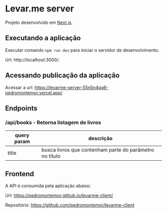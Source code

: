 # Levar.me server

Projeto desenvolvido em [Next.js](https://nextjs.org/).

## Executando a aplicação

Executar comando `npm run dev` para iniciar o servidor de desenvolvimento. 

Url: http://localhost:3000/.

## Acessando publicação da aplicação

Acessar a url: https://levarme-server-55n5n4qg6-pedromontemor.vercel.app/

## Endpoints

### /api/books - Retorna listagem de livros
|query param|descrição|
|---|---|
|title|busca livros que contenham parte do parâmetro no título

## Frontend


A API é consumida pela aplicação abaixo:

Url: https://pedromontemor.github.io/levarme-client/

Repositório: https://github.com/pedromontemor/levarme-client